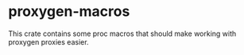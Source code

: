 # proxygen-macros

This crate contains some proc macros that should make working with proxygen proxies easier.